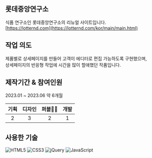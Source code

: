 ## 롯데중앙연구소
식품 연구소인 롯데중앙연구소의 리뉴얼 사이트입니다.<br>
[https://lotternd.com](https://lotternd.com/kor/main/main.html)

## 작업 의도
제품별로 상세페이지를 만들어 고객이 에디터로 편집 가능하도록 구현했으며,<br> 
상세페이지의 반응형 작업에 시간을 많이 할애했던 작품입니다.

## 제작기간 & 참여인원
2023.01 ~ 2023.06 약 6개월<br>

|기획|디자인|퍼블👩🏻|개발|
|:---:|:---:|:---:|:---:|
|2|3|2|1|

## 사용한 기술
![HTML5](https://img.shields.io/badge/html5-%23E34F26.svg?style=for-the-badge&logo=html5&logoColor=white)
![CSS3](https://img.shields.io/badge/css3-%231572B6.svg?style=for-the-badge&logo=css3&logoColor=white)
![jQuery](https://img.shields.io/badge/jquery-%230769AD.svg?style=for-the-badge&logo=jquery&logoColor=white)
![JavaScript](https://img.shields.io/badge/javascript-%23323330.svg?style=for-the-badge&logo=javascript&logoColor=%23F7DF1E)
